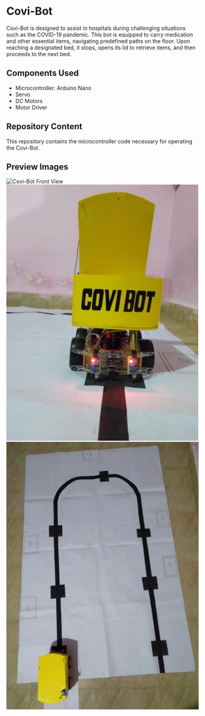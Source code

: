 # Covi-Bot

Covi-Bot is designed to assist in hospitals during challenging situations such as the COVID-19 pandemic. This bot is equipped to carry medication and other essential items, navigating predefined paths on the floor. Upon reaching a designated bed, it stops, opens its lid to retrieve items, and then proceeds to the next bed.

## Components Used

- Microcontroller: Arduino Nano
- Servo
- DC Motors
- Motor Driver

## Repository Content

This repository contains the microcontroller code necessary for operating the Covi-Bot.

## Preview Images

![Covi-Bot Front View](https://raw.githubusercontent.com/ganeshpc007/covi-bot/main/frontview.jpg)
![Covi-Bot Lid Open View](https://raw.githubusercontent.com/ganeshpc007/covi-bot/main/covi-bot-open-lid-view.jpg)
![Covi-Bot Path Navigation](https://raw.githubusercontent.com/ganeshpc007/covi-bot/main/bot-on-path.png)

